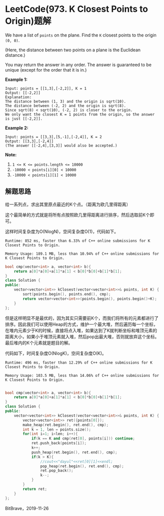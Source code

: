 # LeetCode(973. K Closest Points to Origin)题解

We have a list of `points` on the plane.  Find the `K` closest points to the origin `(0, 0)`.

(Here, the distance between two points on a plane is the Euclidean distance.)

You may return the answer in any order.  The answer is guaranteed to be unique (except for the order that it is in.)

**Example 1:**

```
Input: points = [[1,3],[-2,2]], K = 1
Output: [[-2,2]]
Explanation: 
The distance between (1, 3) and the origin is sqrt(10).
The distance between (-2, 2) and the origin is sqrt(8).
Since sqrt(8) < sqrt(10), (-2, 2) is closer to the origin.
We only want the closest K = 1 points from the origin, so the answer is just [[-2,2]].
```

**Example 2:**

```
Input: points = [[3,3],[5,-1],[-2,4]], K = 2
Output: [[3,3],[-2,4]]
(The answer [[-2,4],[3,3]] would also be accepted.)
```

**Note:**

1. `1 <= K <= points.length <= 10000`
2. `-10000 < points[i][0] < 10000`
3. `-10000 < points[i][1] < 10000`

## 解题思路

给一系列点，求出其里原点最近的K个点。（距离为欧几里得距离）

这个最简单的方式就是将所有点按照欧几里得距离进行排序，然后选取前K个即可。

这样时间复杂度为O(NlogN)，空间复杂度O(1)，代码如下。

`Runtime: 852 ms, faster than 6.33% of C++ online submissions for K Closest Points to Origin.`

`Memory Usage: 189.1 MB, less than 10.94% of C++ online submissions for K Closest Points to Origin.`

```c++
bool cmp(vector<int> a, vector<int> b){
    return a[0]*a[0]+a[1]*a[1] < b[0]*b[0]+b[1]*b[1];
}
class Solution {
public:
    vector<vector<int>> kClosest(vector<vector<int>>& points, int K) {
        sort(points.begin(), points.end(), cmp);
        return vector<vector<int>>(points.begin(), points.begin()+K);
    }
};
```

但是这样明显不是最优的，因为其实只需要前K个，而我们将所有的元素都进行了排序。因此我们可以使用Heap的方式，维护一个最大堆，然后遍历每一个坐标，在堆内元素少于K的时候，直接将点入堆，如果达到了K就判断坐标和堆顶元素的距离大小，如果小于堆顶元素就入堆，然后pop出最大堆，否则就放弃这个坐标。最后堆内的K个元素就是题目的解。

代码如下，时间复杂度O(NlogK)，空间复杂度O(K)。

`Runtime: 496 ms, faster than 12.29% of C++ online submissions for K Closest Points to Origin.`

`Memory Usage: 103.5 MB, less than 14.06% of C++ online submissions for K Closest Points to Origin.`

```c++

bool cmp(vector<int> a, vector<int> b){
    return a[0]*a[0]+a[1]*a[1] < b[0]*b[0]+b[1]*b[1];
}
class Solution {
public:
    vector<vector<int>> kClosest(vector<vector<int>>& points, int K) {
        vector<vector<int>> ret({points[0]});
        make_heap(ret.begin(), ret.end(), cmp);
        int k = 1, len = points.size();
        for(int i=1; i<len; i++){
            if(k == K and cmp(ret[0], points[i])) continue;
            ret.push_back(points[i]);
            k++;
            push_heap(ret.begin(), ret.end(), cmp);
            if(k > K){
                //cout<<"dayul"<<ret[0][1]<<endl;
                pop_heap(ret.begin(), ret.end(), cmp);
                ret.pop_back();
                k--;
            }
        }
        return ret;
    }
};
```



BitBrave，2019-11-26